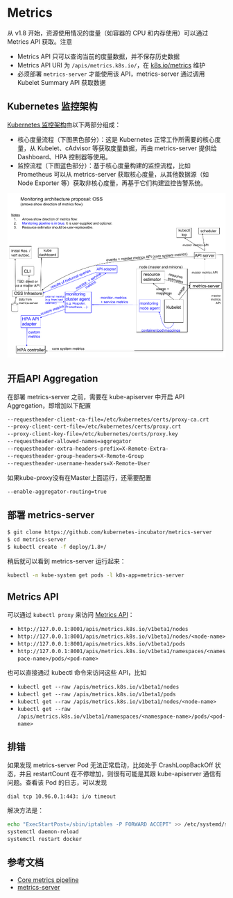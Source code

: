 # Metrics

从 v1.8 开始，资源使用情况的度量（如容器的 CPU 和内存使用）可以通过 Metrics API 获取。注意

* Metrics API 只可以查询当前的度量数据，并不保存历史数据
* Metrics API URI 为 `/apis/metrics.k8s.io/`，在 [k8s.io/metrics](https://github.com/kubernetes/metrics) 维护
* 必须部署 `metrics-server` 才能使用该 API，metrics-server 通过调用 Kubelet Summary API 获取数据

## Kubernetes 监控架构

[Kubernetes 监控架构](https://github.com/kubernetes/community/blob/master/contributors/design-proposals/instrumentation/monitoring_architecture.md)由以下两部分组成：

* 核心度量流程（下图黑色部分）：这是 Kubernetes 正常工作所需要的核心度量，从 Kubelet、cAdvisor 等获取度量数据，再由 metrics-server 提供给 Dashboard、HPA 控制器等使用。
* 监控流程（下图蓝色部分）：基于核心度量构建的监控流程，比如 Prometheus 可以从 metrics-server 获取核心度量，从其他数据源（如 Node Exporter 等）获取非核心度量，再基于它们构建监控告警系统。

![](../../.gitbook/assets/monitoring_architecture.png)

## 开启API Aggregation

在部署 metrics-server 之前，需要在 kube-apiserver 中开启 API Aggregation，即增加以下配置

```bash
--requestheader-client-ca-file=/etc/kubernetes/certs/proxy-ca.crt
--proxy-client-cert-file=/etc/kubernetes/certs/proxy.crt
--proxy-client-key-file=/etc/kubernetes/certs/proxy.key
--requestheader-allowed-names=aggregator
--requestheader-extra-headers-prefix=X-Remote-Extra-
--requestheader-group-headers=X-Remote-Group
--requestheader-username-headers=X-Remote-User
```

如果kube-proxy没有在Master上面运行，还需要配置

```bash
--enable-aggregator-routing=true
```

## 部署 metrics-server

```bash
$ git clone https://github.com/kubernetes-incubator/metrics-server
$ cd metrics-server
$ kubectl create -f deploy/1.8+/
```

稍后就可以看到 metrics-server 运行起来：

```bash
kubectl -n kube-system get pods -l k8s-app=metrics-server
```

## Metrics API

可以通过 `kubectl proxy` 来访问 [Metrics API](https://github.com/kubernetes/community/blob/master/contributors/design-proposals/instrumentation/resource-metrics-api.md)：

* `http://127.0.0.1:8001/apis/metrics.k8s.io/v1beta1/nodes`
* `http://127.0.0.1:8001/apis/metrics.k8s.io/v1beta1/nodes/<node-name>`
* `http://127.0.0.1:8001/apis/metrics.k8s.io/v1beta1/pods`
* `http://127.0.0.1:8001/apis/metrics.k8s.io/v1beta1/namespaces/<namespace-name>/pods/<pod-name>`

也可以直接通过 kubectl 命令来访问这些 API，比如

* `kubectl get --raw /apis/metrics.k8s.io/v1beta1/nodes`
* `kubectl get --raw /apis/metrics.k8s.io/v1beta1/pods`
* `kubectl get --raw /apis/metrics.k8s.io/v1beta1/nodes/<node-name>`
* `kubectl get --raw /apis/metrics.k8s.io/v1beta1/namespaces/<namespace-name>/pods/<pod-name>`

## 排错

如果发现 metrics-server Pod 无法正常启动，比如处于 CrashLoopBackOff 状态，并且 restartCount 在不停增加，则很有可能是其跟 kube-apiserver 通信有问题。查看该 Pod 的日志，可以发现

```bash
dial tcp 10.96.0.1:443: i/o timeout
```

解决方法是：

```bash
echo "ExecStartPost=/sbin/iptables -P FORWARD ACCEPT" >> /etc/systemd/system/docker.service.d/exec_start.conf
systemctl daemon-reload
systemctl restart docker
```

## 参考文档

* [Core metrics pipeline](https://kubernetes.io/docs/tasks/debug-application-cluster/resource-metrics-pipeline/)
* [metrics-server](https://github.com/kubernetes-incubator/metrics-server)


